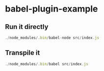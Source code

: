 # babel-plugin-example

## Run it directly

```js
./node_modules/.bin/babel-node src/index.js
```

## Transpile it

```js
./node_modules/.bin/babel src/index.js
```
